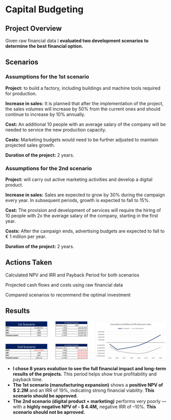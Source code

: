 # Capital Budgeting
## Project Overview

Given raw financial data I **evaluated two development scenarios to determine the best financial option.**

## Scenarios

### Assumptions for the 1st scenario

**Project:** to build a factory, including buildings and machine tools required for production.

**Increase in sales:** It is planned that after the implementation of the project, the sales volumes will increase by 50% from the current ones and should continue to increase by 10% annually.

**Cost:** An additional 10 people with an average salary of the company will be needed to service the new production capacity.

**Costs:** Marketing budgets would need to be further adjusted to maintain projected sales growth.

**Duration of the project:** 2 years.



### Assumptions for the 2nd scenario

**Project:** will carry out active marketing activities and develop a digital product.

**Increase in sales:** Sales are expected to grow by 30% during the campaign every year. In subsequent periods, growth is expected to fall to 15%.

**Cost:** The provision and development of services will require the hiring of 10 people with 2x the average salary of the company, starting in the first year.

**Costs:** After the campaign ends, advertising budgets are expected to fall to € 1 million per year.

**Duration of the project:** 2 years.

## Actions Taken

Calculated NPV and IRR and Payback Period for both scenarios

Projected cash flows and costs using raw financial data

Compared scenarios to recommend the optimal investment

## Results

![LinkedIn Excel Screenshot](Capital_budgeting.png)

- **I chose 8 years evalution to see the full financial impact and long-term results of the projects.** This period helps show true profitability and payback time.
- **The 1st scenario (manufacturing expansion)** shows a **positive NPV of $ 2.2M** and an IRR of 19%, indicating strong financial viability. **This scenario should be approved.**
- **The 2nd scenario (digital product + marketing)** performs very poorly — with a **highly negative NPV of - $ 4.4M,** negative IRR of –10%. **This scenario should not be aprroved.**

